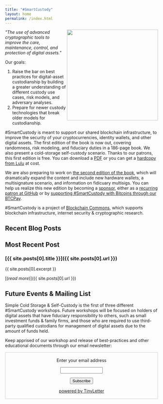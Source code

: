 ```yaml
---
title: "#SmartCustody"
layout: home
permalink: /index.html
---
```


<img src="http://www.smartcustody.com/assets/img/book-cover-v1-med.jpg" width=300 align="right">*"The use of advanced cryptographic tools to improve the care, maintenance, control, and protection of digital assets."*

Our goals:

1. Raise the bar on best practices for digital-asset custodianship by building a greater understanding of different custody use cases, risk models, and adversary analyses.
2. Prepare for newer custody technologies that break older models for custodianship.

#SmartCustody is meant to support our shared blockchain infrastructure, to improve the security of your cryptocurrencies, identity wallets, and other digital assets. The first edition of the book is now out, covering randomness, risk modeling, and fiduciary duties in a 186-page book. We also present a cold-storage self-custody scenario. Thanks to our patrons, this first edition is free. You can download a [PDF](https://bit.ly/SmartCustodyBookV101) or you can get a [hardcopy from Lulu](https://bit.ly/SmartCustodyBookViaLulu) at cost.

We are also preparing to work on [the second edition of the book](https://github.com/BlockchainCommons/SmartCustodyBook/blob/master/TODO.md), which will dramatically expand the content and include new hardware wallets, a multisignature scenario, and information on fidicuary multisigs. You can help us realize this new edition by becoming a [sponsor](https://www.smartcustody.com/sponsors/), either as a [recurring patron at GitHub](https://github.com/sponsors/BlockchainCommons) or by [supporting #SmartCustody with Bitcoins through our BTCPay](https://smartcustody.btcpay.blockchaincommons.com/).

#SmartCustody is a project of [Blockchain Commons](https://www.BlockchainCommons.com), which supports blockchain infrastructure, internet security & cryptographic research.

## Recent Blog Posts

<!--posts-->

## Most Recent Post

### [{{ site.posts[0].title }}]({{ site.posts[0].url }})

{{ site.posts[0].excerpt }}

[(_read more_)]({{ site.posts[0].url }})

## Future Events & Mailing List

Simple Cold Storage & Self-Custody is the first of three different #SmartCustody workshops. Future workshops will be focused on holders of digital assets that have fiduciary responsibility to others, such as small investment funds & family firms, and those who are required to use third-party qualified custodians for management of digital assets due to the amount of funds held.

Keep apprised of our workshop and release of best-practices and other educational documents through our email newsletter:

<form style="border:1px solid #ccc;padding:3px;text-align:center;" action="https://tinyletter.com/SmartCustody" method="post" target="popupwindow" onsubmit="window.open('https://tinyletter.com/SmartCustody', 'popupwindow', 'scrollbars=yes,width=800,height=600');return true"><p><label for="tlemail">Enter your email address</label></p><p><input type="text" style="width:140px" name="email" id="tlemail" /></p><input type="hidden" value="1" name="embed"/><input type="submit" value="Subscribe" /><p><a href="https://tinyletter.com" target="_blank">powered by TinyLetter</a></p></form>

